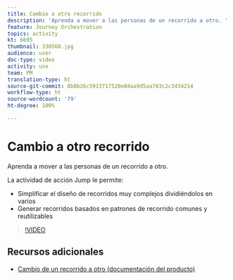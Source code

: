```yaml
---
title: Cambio a otro recorrido
description: 'Aprenda a mover a las personas de un recorrido a otro. '
feature: Journey Orchestration
topics: activity
kt: 6695
thumbnail: 330560.jpg
audience: user
doc-type: video
activity: use
team: PM
translation-type: ht
source-git-commit: 8b8b26c5913717520e84aa9d5aa783c2c3434214
workflow-type: ht
source-wordcount: '79'
ht-degree: 100%

---
```



# Cambio a otro recorrido

Aprenda a mover a las personas de un recorrido a otro.

La actividad de acción Jump le permite:

* Simplificar el diseño de recorridos muy complejos dividiéndolos en varios
* Generar recorridos basados en patrones de recorrido comunes y reutilizables

>[!VIDEO](https://video.tv.adobe.com/v/330560?quality=12&captions=spa)

## Recursos adicionales

* [Cambio de un recorrido a otro (documentación del producto)](https://experienceleague.adobe.com/docs/journeys/using/building-journeys/about-journey-building/action-activities/jump.html?lang=es#building-journeys)

